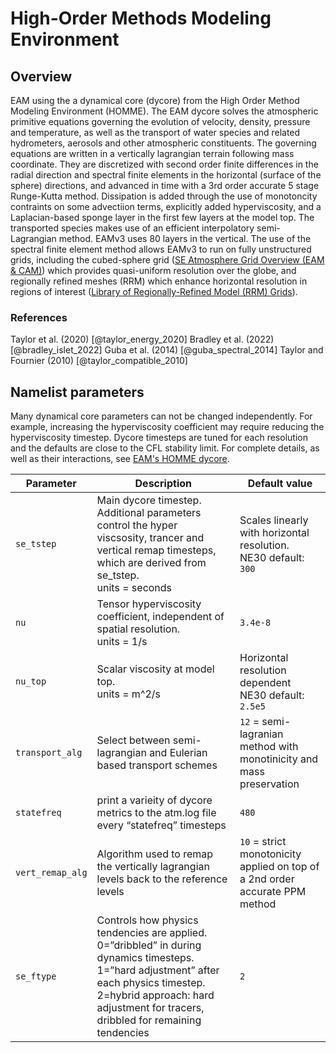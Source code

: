 # High-Order Methods Modeling Environment

## Overview

EAM using the a dynamical core (dycore)  from the High Order Method Modeling Environment (HOMME).  The EAM dycore solves the atmospheric primitive equations governing the evolution of velocity, density, pressure and temperature, as well as the transport of water species and related hydrometers, aerosols and other atmospheric constituents.  The governing equations are written in a vertically lagrangian terrain following mass coordinate.  They are discretized with second order finite differences in the radial direction and spectral finite elements in the horizontal (surface of the sphere) directions, and advanced in time with a 3rd order accurate 5 stage Runge-Kutta method.   Dissipation is added through the use of monotoncity contraints on some advectiion terms, explicitly added hyperviscosity, and a Laplacian-based sponge layer in the first few layers at the model top.  The transported species  makes use of an efficient interpolatory semi-Lagrangian method.   EAMv3 uses 80 layers in the vertical.   The use of the spectral finite element method allows EAMv3 to run on fully unstructured grids, including the cubed-sphere grid ([SE Atmosphere Grid Overview (EAM & CAM)](https://acme-climate.atlassian.net/wiki/spaces/DOC/pages/34113147)) which provides quasi-uniform resolution over the globe, and regionally refined meshes (RRM) which enhance horizontal resolution in regions of interest ([Library of Regionally-Refined Model (RRM) Grids](https://acme-climate.atlassian.net/wiki/spaces/DOC/pages/3690397775)).

### References

Taylor et al. (2020) [@taylor_energy_2020]
Bradley et al. (2022) [@bradley_islet_2022]
Guba et al. (2014) [@guba_spectral_2014]
Taylor and Fournier (2010) [@taylor_compatible_2010]

## Namelist parameters

Many dynamical core parameters can not be changed independently.  For example, increasing the hyperviscosity coefficient may require reducing the hyperviscosity timestep.   Dycore timesteps are tuned for each resolution and the defaults are close to the CFL stability limit. For complete details, as well as their interactions, see [EAM's HOMME dycore](https://acme-climate.atlassian.net/wiki/spaces/DOC/pages/1044644202/EAM+s+HOMME+dycore).

| Parameter        | Description                                                                                 | Default value  |
| ---------------- | ------------------------------------------------------------------------------------------- | -------------- |
| `se_tstep`       | Main dycore timestep. Additional parameters control the hyper viscsosity, trancer and vertical remap timesteps, which are derived from se_tstep. <!-- markdownlint-disable MD033 --><br> units = seconds | Scales linearly with horizontal resolution. <br> NE30 default: `300` |
| `nu`             | Tensor hyperviscosity coefficient, independent of spatial resolution. <br> units = 1/s      | `3.4e-8` |
| `nu_top`         | Scalar viscosity at model top. <br> units = m^2/s                                           | Horizontal resolution dependent <br> NE30 default: `2.5e5` |
| `transport_alg`  | Select between semi-lagrangian and Eulerian based transport schemes                         | `12` = semi-lagranian method with monotinicity and mass preservation |
| `statefreq`      | print a varieity of dycore metrics to the atm.log file every “statefreq” timesteps          | `480`          |
| `vert_remap_alg` | Algorithm used to remap the vertically lagrangian levels back to the reference levels       | `10` = strict monotonicity applied on top of a 2nd order accurate PPM method  |
| `se_ftype`       | Controls how physics tendencies are applied.  0=”dribbled” in during dynamics timesteps.  1=”hard adjustment” after each physics timestep.  2=hybrid approach: hard adjustment for tracers, dribbled for remaining tendencies | `2`          |
